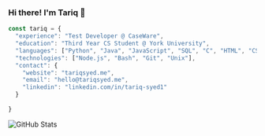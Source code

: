 ### Hi there! I'm Tariq 👋

```javascript
const tariq = {
  "experience": "Test Developer @ CaseWare",
  "education": "Third Year CS Student @ York University",
  "languages": ["Python", "Java", "JavaScript", "SQL", "C", "HTML", "CSS"],
  "technologies": ["Node.js", "Bash", "Git", "Unix"],
  "contact": {
    "website": "tariqsyed.me",
    "email": "hello@tariqsyed.me",
    "linkedin": "linkedin.com/in/tariq-syed1"
  }
    
}
```
![GitHub Stats](https://github-readme-stats.vercel.app/api?username=tariqsyed1&show_icons=true&hide_rank=true&hide_border=true)

